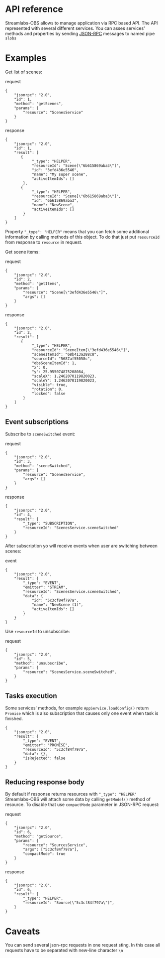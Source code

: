 # API reference

Streamlabs-OBS allows to manage application via RPC based API.
The API represented with several different services.
You can asses services' methods and properties by sending [JSON-RPC](http://www.jsonrpc.org/specification) messages
to named pipe `slobs`

# Examples


Get list of scenes:


request
```
{
    "jsonrpc": "2.0",
    "id": 1,
    "method": "getScenes",
    "params": {
        "resource": "ScenesService"
    }
}

```



response
```
{
    "jsonrpc": "2.0",
    "id": 1,
    "result": [
       {
            "_type": "HELPER",
            "resourceId": "Scene[\"6b615869aba3\"]",
            "id": "3efd436e5546",
            "name": "My super scene",
            "activeItemIds": []
        },
       {
            "_type": "HELPER",
            "resourceId": "Scene[\"6b615869aba3\"]",
            "id": "6b615869aba3",
            "name": "NewScene",
            "activeItemIds": []
        }
    ]
}
```

Property `"_type": "HELPER"` means that you can fetch some additional information
by calling methods of this object. To do that just put `resourceId` from response to `resource` in request.

Get scene items:

request
```
{
    "jsonrpc": "2.0",
    "id": 2,
    "method": "getItems",
    "params": {
        "resource": "Scene[\"3efd436e5546\"]",
        "args": []
    }
}

```

response
```
{
    "jsonrpc": "2.0",
    "id": 2,
    "result": [
       {
            "_type": "HELPER",
            "resourceId": "SceneItem[\"3efd436e5546\"]",
            "sceneItemId": "68b413a288c8",
            "sourceId": "5687af55058c",
            "obsSceneItemId": 1,
            "x": 0,
            "y": 25.955074875208084,
            "scaleX": 1.2462070119820023,
            "scaleY": 1.2462070119820023,
            "visible": true,
            "rotation": 0,
            "locked": false
        }
    ]
}
```

## Event subscriptions

Subscribe to `sceneSwitched` event:

request
```
{
    "jsonrpc": "2.0",
    "id": 3,
    "method": "sceneSwitched",
    "params": {
        "resource": "ScenesService",
        "args": []
    }
}
```

response
```
{
    "jsonrpc": "2.0",
    "id": 4,
    "result": {
        "_type": "SUBSCRIPTION",
        "resourceId": "ScenesService.sceneSwitched"
    }
}
```

After subscription yo will receive events when user are switching between scenes:

event
```
{
    "jsonrpc": "2.0",
    "result": {
        "_type": "EVENT",
        "emitter": "STREAM",
        "resourceId": "ScenesService.sceneSwitched",
        "data": {
            "id": "5c3cf84f797a",
            "name": "NewScene (1)",
            "activeItemIds": []
        }
    }
}
```

Use `resourceId` to unsubscribe:

request
```
{
    "jsonrpc": "2.0",
    "id": 5,
    "method": "unsubscribe",
    "params": {
        "resource": "ScenesService.sceneSwitched",
    }
}
```

## Tasks execution
Some services' methods, for example `AppService.loadConfig()` return `Promise` which is also subscription that
causes only one event when task is finished.

```
{
    "jsonrpc": "2.0",
    "result": {
        "_type": "EVENT",
        "emitter": "PROMISE",
        "resourceId": "5c3cf84f797a",
        "data": {},
        "isRejected": false
    }
}
```

## Reducing response body
By default if response returns resources with `"_type": "HELPER"` Streamlabs-OBS
will attach some data by calling `getModel()` method of resource.
To disable that use `compactMode` parameter in JSON-RPC request:


request
```
{
    "jsonrpc": "2.0",
    "id": 6,
    "method": "getSource",
    "params": {
        "resource": "SourcesService",
        "args": ["5c3cf84f797a"],
        "compactMode": true
    }
}
```

response
```
{
    "jsonrpc": "2.0",
    "id": 6,
    "result": {
        "_type": "HELPER",
        "resourceId": "Source[\"5c3cf84f797a\"]",
    }
}
```

# Caveats
You can send several json-rpc requests in one request sting.
In this case all requests have to be separated with new-line character `\n`
